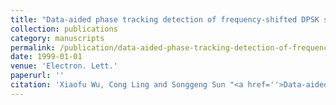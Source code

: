 ```yaml
---
title: "Data-aided phase tracking detection of frequency-shifted DPSK signals with baseband frequency-drift compensation"
collection: publications
category: manuscripts
permalink: /publication/data-aided-phase-tracking-detection-of-frequency-shifted-dpsk-signals-with-baseband-frequency-drift-compensation
date: 1999-01-01
venue: 'Electron. Lett.'
paperurl: ''
citation: 'Xiaofu Wu, Cong Ling and Songgeng Sun "<a href=''>Data-aided phase tracking detection of frequency-shifted DPSK signals with baseband frequency-drift compensation</a>", Electron. Lett., vol.35, no.15, pp. 1222-1223, July 1999.'
---
```

